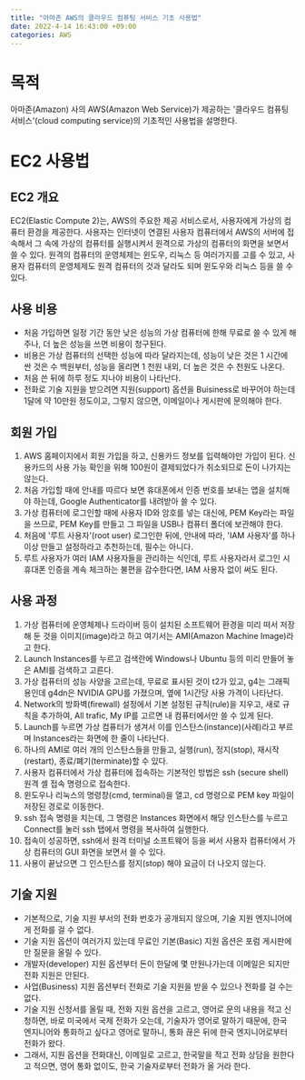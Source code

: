 ```yaml
---
title: "아마존 AWS의 클라우드 컴퓨팅 서비스 기초 사용법"
date: 2022-4-14 16:43:00 +09:00
categories: AWS
---
```


# 목적
아마존(Amazon) 사의 AWS(Amazon Web Service)가 제공하는 '클라우드 컴퓨팅 서비스'(cloud computing service)의 기초적인 사용법을 설명한다.

# EC2 사용법
## EC2 개요
EC2(Elastic Compute 2)는, AWS의 주요한 제공 서비스로서, 사용자에게 가상의 컴퓨터 환경을 제공한다.
사용자는 인터넷이 연결된 사용자 컴퓨터에서 AWS의 서버에 접속해서 그 속에 가상의 컴퓨터를 실행시켜서 원격으로 가상의 컴퓨터의 화면을 보면서 쓸 수 있다.
원격의 컴퓨터의 운영체제는 윈도우, 리눅스 등 여러가지를 고를 수 있고, 사용자 컴퓨터의 운영체제도 원격 컴퓨터의 것과 달라도 되며 윈도우와 리눅스 등을 쓸 수 있다.

## 사용 비용
- 처음 가입하면 일정 기간 동안 낮은 성능의 가상 컴퓨터에 한해 무료로 쓸 수 있게 해주나, 더 높은 성능을 쓰면 비용이 청구된다.
- 비용은 가상 컴퓨터의 선택한 성능에 따라 달라지는데, 성능이 낮은 것은 1 시간에 싼 것은 수 백원부터, 성능을 올리면 1 천원 내외, 더 높은 것은 수 천원도 나온다.
- 처음 쓴 뒤에 하루 정도 지나야 비용이 나타난다.
- 전화로 기술 지원을 받으려면 지원(support) 옵션을 Buisiness로 바꾸어야 하는데 1달에 약 10만원 정도이고, 그렇지 않으면, 이메일이나 게시판에 문의해야 한다.

## 회원 가입
1. AWS 홈페이지에서 회원 가입을 하고, 신용카드 정보를 입력해야만 가입이 된다. 신용카드의 사용 가능 확인을 위해 100원이 결제되었다가 취소되므로 돈이 나가지는 않는다.
2. 처음 가입할 때에 안내를 따르다 보면 휴대폰에서 인증 번호를 보내는 앱을 설치해야 하는데, Google Authenticator를 내려받아 쓸 수 있다.
3. 가상 컴퓨터에 로그인할 때에 사용자 ID와 암호를 넣는 대신에, PEM Key라는 파일을 쓰므로, PEM Key를 만들고 그 파일을 USB나 컴퓨터 폴더에 보관해야 한다.
4. 처음에 '루트 사용자'(root user) 로그인한 뒤에, 안내에 따라, 'IAM 사용자'를 하나 이상 만들고 설정하라고 추천하는데, 필수는 아니다.
5. 루트 사용자가 여러 IAM 사용자들을 관리하는 식인데, 루트 사용자라서 로그인 시 휴대폰 인증을 계속 체크하는 불편을 감수한다면, IAM 사용자 없이 써도 된다.

## 사용 과정
1. 가상 컴퓨터에 운영체제나 드라이버 등이 설치된 소프트웨어 환경을 미리 떠서 저장해 둔 것을 이미지(image)라고 하고 여기서는 AMI(Amazon Machine Image)라고 한다.
2. Launch Instances를 누르고 검색란에 Windows나 Ubuntu 등의 미리 만들어 놓은 AMI를 검색하고 고른다.
3. 가상 컴퓨터의 성능 사양을 고르는데, 무료로 표시된 것이 t2가 있고, g4는 그래픽용인데 g4dn은 NVIDIA GPU를 가졌으며, 옆에 1시간당 사용 가격이 나타난다.
4. Network의 방화벽(firewall) 설정에서 기본 설정된 규칙(rule)을 지우고, 새로 규칙을 추가하여, All trafic, My IP를 고르면 내 컴퓨터에서만 쓸 수 있게 된다.
5. Launch를 누르면 가상 컴퓨터가 생겨서 이를 인스탄스(instance)(사례)라고 부르며 Instances라는 화면에 한 줄이 나타난다.
6. 하나의 AMI로 여러 개의 인스탄스들을 만들고, 실행(run), 정지(stop), 재시작(restart), 종료/폐기(terminate)할 수 있다.
7. 사용자 컴퓨터에서 가상 컴퓨터에 접속하는 기본적인 방법은 ssh (secure shell) 원격 셸 접속 명령으로 접속한다.
8. 윈도우나 리눅스의 명령창(cmd, terminal)을 열고, cd 명령으로 PEM key 파일이 저장된 경로로 이동한다.
9. ssh 접속 명령을 치는데, 그 명령은 Instances 화면에서 해당 인스탄스를 누르고 Connect를 눌러 ssh 탭에서 명령을 복사하여 실행한다.
10. 접속이 성공하면, ssh에서 원격 터미널 소프트웨어 등을 써서 사용자 컴퓨터에서 가상 컴퓨터의 GUI 화면을 보면서 쓸 수 있다.
11. 사용이 끝났으면 그 인스탄스를 정지(stop) 해야 요금이 더 나오지 않는다.

## 기술 지원
- 기본적으로, 기술 지원 부서의 전화 번호가 공개되지 않으며, 기술 지원 엔지니어에게 전화를 걸 수 없다.
- 기술 지원 옵션이 여러가지 있는데 무료인 기본(Basic) 지원 옵션은 포럼 게시판에만 질문을 올릴 수 있다.
- 개발자(developer) 지원 옵션부터 돈이 한달에 몇 만원나가는데 이메일은 되지만 전화 지원은 안된다.
- 사업(Business) 지원 옵션부터 전화로 기술 지원을 받을 수 있으나 전화를 걸 수는 없다.
- 기술 지원 신청서를 올릴 때, 전화 지원 옵션을 고르고, 영어로 문의 내용을 적고 신청하면, 바로 미국에서 국제 전화가 오는데,
  기술자가 영어로 말하기 때문에, 한국 엔지니어와 통화하고 싶다고 영어로 말하니, 통화 끊은 뒤에 한국 엔지니어로부터 전화가 왔다.
- 그래서, 지원 옵션을 전화대신, 이메일로 고르고, 한국말을 적고 전화 상담을 원한다고 적으면, 영어 통화 없이도, 한국 기술자로부터 전화가 올 거라 한다.

